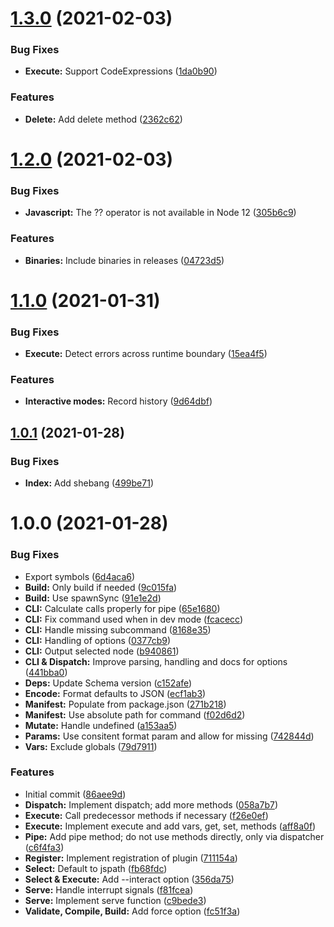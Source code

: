 # [1.3.0](https://github.com/stencila/jesta/compare/v1.2.0...v1.3.0) (2021-02-03)


### Bug Fixes

* **Execute:** Support CodeExpressions ([1da0b90](https://github.com/stencila/jesta/commit/1da0b90f88573efe0f057726ca526b899eca94a0))


### Features

* **Delete:** Add delete method ([2362c62](https://github.com/stencila/jesta/commit/2362c62776546c37f9b1d0ed93afd2d66391eb99))

# [1.2.0](https://github.com/stencila/jesta/compare/v1.1.0...v1.2.0) (2021-02-03)


### Bug Fixes

* **Javascript:** The ?? operator is not available in Node 12 ([305b6c9](https://github.com/stencila/jesta/commit/305b6c998aab73dfbef23b651ea9e8f73bfcfc5d))


### Features

* **Binaries:** Include binaries in releases ([04723d5](https://github.com/stencila/jesta/commit/04723d5fdbe02b82eb73db7d3657f26f546f06bd))

# [1.1.0](https://github.com/stencila/jesta/compare/v1.0.1...v1.1.0) (2021-01-31)


### Bug Fixes

* **Execute:** Detect errors across runtime boundary ([15ea4f5](https://github.com/stencila/jesta/commit/15ea4f5ae7a9b63838212346d6dc709c1a4714c1))


### Features

* **Interactive modes:** Record history ([9d64dbf](https://github.com/stencila/jesta/commit/9d64dbf730b916c5c40157d80cec594a043a36b5))

## [1.0.1](https://github.com/stencila/jesta/compare/v1.0.0...v1.0.1) (2021-01-28)


### Bug Fixes

* **Index:** Add shebang ([499be71](https://github.com/stencila/jesta/commit/499be715a035c007d6175c7a3af3a2a775efa2fc))

# 1.0.0 (2021-01-28)


### Bug Fixes

* Export symbols ([6d4aca6](https://github.com/stencila/jesta/commit/6d4aca617ef2896e5e4738c09ed004b09f0cdc2e))
* **Build:** Only build if needed ([9c015fa](https://github.com/stencila/jesta/commit/9c015fa6ddde48f4ec67e4042e4c70d47ba29dd7))
* **Build:** Use spawnSync ([91e1e2d](https://github.com/stencila/jesta/commit/91e1e2d08aaf5d760d9930a897a8e22d9d244660))
* **CLI:** Calculate calls properly for pipe ([65e1680](https://github.com/stencila/jesta/commit/65e1680b5973cab45e812d5326eaa30998b2e9e5))
* **CLI:** Fix command used when in dev mode ([fcacecc](https://github.com/stencila/jesta/commit/fcacecc26bc6fa15c5ff1e965eda810e01317748))
* **CLI:** Handle missing subcommand ([8168e35](https://github.com/stencila/jesta/commit/8168e35495f5b164576b99ff88540fea1dc4d7e7))
* **CLI:** Handling of options ([0377cb9](https://github.com/stencila/jesta/commit/0377cb95b830a26dfcb4ee2111f92d0736dbb4ca))
* **CLI:** Output selected node ([b940861](https://github.com/stencila/jesta/commit/b9408610c3eff1b4a5e84085a54fe5fc4fcb15d9))
* **CLI & Dispatch:** Improve parsing, handling and docs for options ([441bba0](https://github.com/stencila/jesta/commit/441bba0ae014886cb0357b14fae2c75a69919c78))
* **Deps:** Update Schema version ([c152afe](https://github.com/stencila/jesta/commit/c152afebf25928777f45c72354ac5cf1aba9c6d0))
* **Encode:** Format defaults to JSON ([ecf1ab3](https://github.com/stencila/jesta/commit/ecf1ab32ead0b16ee9afd4475734590e88a5e240))
* **Manifest:** Populate from package.json ([271b218](https://github.com/stencila/jesta/commit/271b218ccdaa09629ec7d70c0640155f021adead))
* **Manifest:** Use absolute path for command ([f02d6d2](https://github.com/stencila/jesta/commit/f02d6d27dccb393223a22109a69b002593577b5c))
* **Mutate:** Handle undefined ([a153aa5](https://github.com/stencila/jesta/commit/a153aa534719a74b07ed383cedaaa49ba1cb7dd8))
* **Params:** Use consitent format param and allow for missing ([742844d](https://github.com/stencila/jesta/commit/742844d70f84e99dfbc430ad3e8458c3fb8da663))
* **Vars:** Exclude globals ([79d7911](https://github.com/stencila/jesta/commit/79d7911bb6c25408193f09030bf8fcd8e28521f3))


### Features

* Initial commit ([86aee9d](https://github.com/stencila/jesta/commit/86aee9dc88579ecf74348cdd56f60d89f421e5d5))
* **Dispatch:** Implement dispatch; add more methods ([058a7b7](https://github.com/stencila/jesta/commit/058a7b79ee66079ab9dbb0c84332a2ab3e29f472))
* **Execute:** Call predecessor methods if necessary ([f26e0ef](https://github.com/stencila/jesta/commit/f26e0efbc037317eb0e69e5630723e37e174ff17))
* **Execute:** Implement execute and add vars, get, set, methods ([aff8a0f](https://github.com/stencila/jesta/commit/aff8a0f08afe16b7d2673f9001e90d88d4a7e0d1))
* **Pipe:** Add pipe method; do not use methods directly, only via dispatcher ([c6f4fa3](https://github.com/stencila/jesta/commit/c6f4fa359d9c713ef5b8621625e9965dbecbf2c3))
* **Register:** Implement registration of plugin ([711154a](https://github.com/stencila/jesta/commit/711154afa91b9cefdc1b13745614da6672540b8b))
* **Select:** Default to jspath ([fb68fdc](https://github.com/stencila/jesta/commit/fb68fdcf99edd99b40044989cb672c0b94936186))
* **Select & Execute:** Add --interact option ([356da75](https://github.com/stencila/jesta/commit/356da75c5242d65d41bd0ed0a15e775355beb815))
* **Serve:** Handle interrupt signals ([f81fcea](https://github.com/stencila/jesta/commit/f81fcea79bdd1920e6de623c8a9490f227b070db))
* **Serve:** Implement serve function ([c9bede3](https://github.com/stencila/jesta/commit/c9bede3a7b1fee3f89a9e037e016f9f06876b839))
* **Validate, Compile, Build:** Add force option ([fc51f3a](https://github.com/stencila/jesta/commit/fc51f3ad3c402383fd89ac961326df247b5f96eb))
